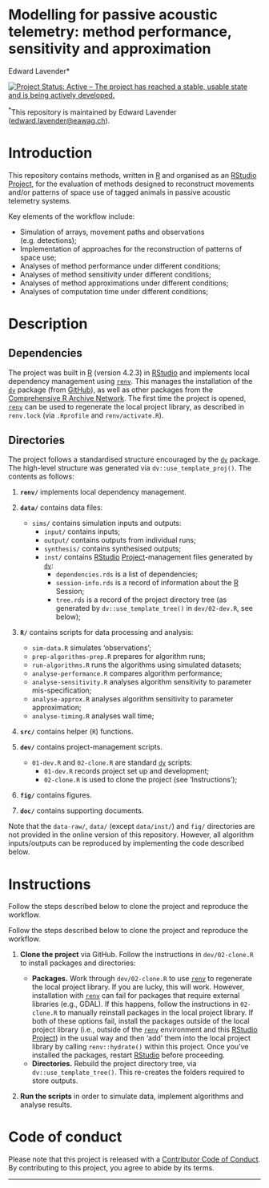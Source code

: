 Modelling for passive acoustic telemetry: method performance,
sensitivity and approximation
================
Edward Lavender\*

[![Project Status: Active – The project has reached a stable, usable
state and is being actively
developed.](https://www.repostatus.org/badges/latest/active.svg)](https://www.repostatus.org/#active)

<sup>\*</sup>This repository is maintained by Edward Lavender
(<edward.lavender@eawag.ch>).

# Introduction

This repository contains methods, written in
[R](https://www.r-project.org/) and organised as an
[RStudio](https://www.rstudio.com/)
[Project](https://r4ds.had.co.nz/workflow-projects.html), for the
evaluation of methods designed to reconstruct movements and/or patterns
of space use of tagged animals in passive acoustic telemetry systems.

Key elements of the workflow include:

- Simulation of arrays, movement paths and observations
  (e.g. detections);
- Implementation of approaches for the reconstruction of patterns of
  space use;
- Analyses of method performance under different conditions;
- Analyses of method sensitivity under different conditions;
- Analyses of method approximations under different conditions;
- Analyses of computation time under different conditions;

# Description

## Dependencies

The project was built in [R](https://www.r-project.org/) (version 4.2.3)
in [RStudio](https://www.rstudio.com/) and implements local dependency
management using
[`renv`](https://rstudio.github.io/renv/articles/renv.html). This
manages the installation of the
[`dv`](https://github.com/edwardlavender/dv) package (from
[GitHub](https://github.com/)), as well as other packages from the
[Comprehensive R Archive Network](https://cran.r-project.org/). The
first time the project is opened,
[`renv`](https://rstudio.github.io/renv/articles/renv.html) can be used
to regenerate the local project library, as described in `renv.lock`
(via `.Rprofile` and `renv/activate.R`).

## Directories

The project follows a standardised structure encouraged by the
[`dv`](https://github.com/edwardlavender/dv) package. The high-level
structure was generated via `dv::use_template_proj()`. The contents as
follows:

1.  **`renv/`** implements local dependency management.

2.  **`data/`** contains data files:

    - `sims/` contains simulation inputs and outputs:
      - `input/` contains inputs;
      - `output/` contains outputs from individual runs;
      - `synthesis/` contains synthesised outputs;
      - `inst/` contains [RStudio](https://www.rstudio.com/)
        [Project](https://r4ds.had.co.nz/workflow-projects.html)-management
        files generated by [`dv`](https://github.com/edwardlavender/dv):
        - `dependencies.rds` is a list of dependencies;
        - `session-info.rds` is a record of information about the
          [R](https://www.r-project.org/) Session;
        - `tree.rds` is a record of the project directory tree (as
          generated by `dv::use_template_tree()` in `dev/02-dev.R`, see
          below); <br/>

3.  **`R/`** contains scripts for data processing and analysis:

    - `sim-data.R` simulates ‘observations’;
    - `prep-algorithms-prep.R` prepares for algorithm runs;
    - `run-algorithms.R` runs the algorithms using simulated datasets;
    - `analyse-performance.R` compares algorithm performance;
    - `analyse-sensitivity.R` analyses algorithm sensitivity to
      parameter mis-specification;
    - `analyse-approx.R` analyses algorithm sensitivity to parameter
      approximation;
    - `analyse-timing.R` analyses wall time; <br/>

4.  **`src/`** contains helper (`R`) functions.

5.  **`dev/`** contains project-management scripts.

    - `01-dev.R` and `02-clone.R` are standard
      [`dv`](https://github.com/edwardlavender/dv) scripts:
      - `01-dev.R` records project set up and development;
      - `02-clone.R` is used to clone the project (see ‘Instructions’);

6.  **`fig/`** contains figures.

7.  **`doc/`** contains supporting documents.

Note that the `data-raw/`, `data/` (except `data/inst/`) and `fig/`
directories are not provided in the online version of this repository.
However, all algorithm inputs/outputs can be reproduced by implementing
the code described below.

# Instructions

Follow the steps described below to clone the project and reproduce the
workflow.

Follow the steps described below to clone the project and reproduce the
workflow.

1.  **Clone the project** via GitHub. Follow the instructions in
    `dev/02-clone.R` to install packages and directories:

    - **Packages.** Work through `dev/02-clone.R` to use
      [`renv`](https://rstudio.github.io/renv/articles/renv.html) to
      regenerate the local project library. If you are lucky, this will
      work. However, installation with
      [`renv`](https://rstudio.github.io/renv/articles/renv.html) can
      fail for packages that require external libraries (e.g., GDAL). If
      this happens, follow the instructions in `02-clone.R` to manually
      reinstall packages in the local project library. If both of these
      options fail, install the packages outside of the local project
      library (i.e., outside of the
      [`renv`](https://rstudio.github.io/renv/articles/renv.html)
      environment and this [RStudio](https://www.rstudio.com/)
      [Project](https://r4ds.had.co.nz/workflow-projects.html)) in the
      usual way and then ‘add’ them into the local project library by
      calling `renv::hydrate()` within this project. Once you’ve
      installed the packages, restart
      [RStudio](https://www.rstudio.com/) before proceeding.  
    - **Directories.** Rebuild the project directory tree, via
      `dv::use_template_tree()`. This re-creates the folders required to
      store outputs.

2.  **Run the scripts** in order to simulate data, implement algorithms
    and analyse results.

# Code of conduct

Please note that this project is released with a [Contributor Code of
Conduct](https://contributor-covenant.org/version/2/1/CODE_OF_CONDUCT.html).
By contributing to this project, you agree to abide by its terms.

------------------------------------------------------------------------
